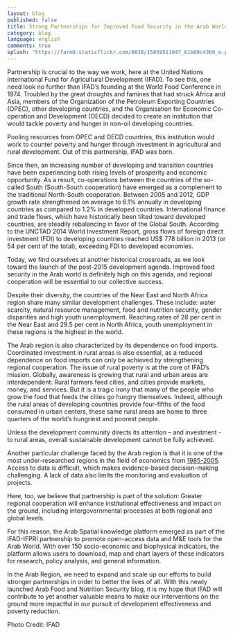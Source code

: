 ```yaml
---
layout: blog
published: false
title: Strong Partnerships for Improved Food Security in the Arab World
category: blog
language: english
comments: true
splash: "https://farm9.staticflickr.com/8638/15859511047_61b09c43b0_o.png"
---
```


Partnership is crucial to the way we work, here at the United Nations International Fund for Agricultural Development (IFAD). To see this, one need look no further than IFAD’s founding at the World Food Conference in 1974. Troubled by the great droughts and famines that had struck Africa and Asia, members of the Organization of the Petroleum Exporting Countries (OPEC), other developing countries, and the Organisation for Economic Co-operation and Development (OECD) decided to create an institution that would tackle poverty and hunger in non-oil developing countries. 

<!-- more -->

Pooling resources from OPEC and OECD countries, this institution would work to counter poverty and hunger through investment in agricultural and rural development. Out of this partnership, IFAD was born. 

Since then, an increasing number of developing and transition countries have been experiencing both rising levels of prosperity and economic opportunity. As a result, co-operations between the countries of the so-called South (South-South cooperation) have emerged as a complement to the traditional North-South cooperation. Between 2005 and 2012, GDP growth rate strengthened on average to 6.1% annually in developing countries as compared to 1.2% in developed countries. International finance and trade flows, which have historically been tilted toward developed countries, are steadily rebalancing in favor of the Global South. According to the UNCTAD 2014 World Investment Report, gross flows of foreign direct investment (FDI) to developing countries reached US$ 778 billion in 2013 (or 54 per cent of the total), exceeding FDI to developed economies.

Today, we find ourselves at another historical crossroads, as we look toward the launch of the post-2015 development agenda. Improved food security in the Arab world is definitely high on this agenda, and regional cooperation will be essential to our collective success.

Despite their diversity, the countries of the Near East and North Africa region share many similar development challenges. These include: water scarcity, natural resource management, food and nutrition security, gender disparities and high youth unemployment. Reaching rates of 28 per cent in the Near East and 29.5 per cent in North Africa, youth unemployment in these regions is the highest in the world.

The Arab region is also characterized by its dependence on food imports. Coordinated investment in rural areas is also essential, as a reduced dependence on food imports can only be achieved by strengthening regional cooperation. 
The issue of rural poverty is at the core of IFAD’s mission. Globally, awareness is growing that rural and urban areas are interdependent: Rural farmers feed cities, and cities provide markets, money, and services. But it is a tragic irony that many of the people who grow the food that feeds the cities go hungry themselves. Indeed, although the rural areas of developing countries provide four-fifths of the food consumed in urban centers, these same rural areas are home to three quarters of the world’s hungriest and poorest people. 

Unless the development community directs its attention – and investment - to rural areas, overall sustainable development cannot be fully achieved. 

Another particular challenge faced by the Arab region is that it is one of the most under-researched regions in the field of economics from [1985-2005](http://www.economist.com/blogs/freeexchange/2014/01/academic-research). Access to data is difficult, which makes evidence-based decision-making challenging. A lack of data also limits the monitoring and evaluation of projects. 

Here, too, we believe that partnership is part of the solution: Greater regional cooperation will enhance institutional effectiveness and impact on the ground, including intergovernmental processes at both regional and global levels.

For this reason, the Arab Spatial knowledge platform emerged as part of the IFAD-IFPRI partnership to promote open-access data and M&E tools for the Arab World. With over 150 socio-economic and biophysical indicators, the platform allows users to download, map and chart layers of these indicators for research, policy analysis, and general information.

In the Arab Region, we need to expand and scale up our efforts to build stronger partnerships in order to better the lives of all. With this newly launched Arab Food and Nutrition Security blog, it is my hope that IFAD will contribute to yet another valuable means to make our interventions on the ground more impactful in our pursuit of development effectiveness and poverty reduction.

Photo Credit: IFAD